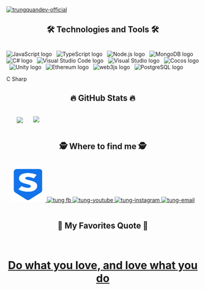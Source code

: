<!-- Trungquandev -->
<a href="#" target="_blank">
  <img src="images/bgether.gif" width="1200" alt="trungquandev-official" />
</a>

<h2 align="center">🛠 Technologies and Tools 🛠</h2>
<br>
<!-- https://simpleicons.org/ -->
<span><img src="https://img.shields.io/badge/JavaScript-282C34?logo=javascript&logoColor=F7DF1E" alt="JavaScript logo" title="JavaScript" height="25" /></span>
&nbsp;
<span><img src="https://img.shields.io/badge/TypeScript-282C34?logo=typescript&logoColor=3178C6" alt="TypeScript logo" title="TypeScript" height="25" /></span>
&nbsp;
<span><img src="https://img.shields.io/badge/Node.js-282C34?logo=node.js&logoColor=00F200" alt="Node.js logo" title="Node.js" height="25" /></span>
&nbsp;
<span><img src="https://img.shields.io/badge/MongoDB-282C34?logo=mongodb&logoColor=47A248" alt="MongoDB logo" title="MongoDB" height="25" /></span>
&nbsp;
<span><img src="https://img.shields.io/badge/C%20Sharp-282C34?logo=c-Sharp&logoColor=239120" alt="C# logo" title="C#" height="25" /></span>
&nbsp;
<span><img src="https://img.shields.io/badge/VS%20Code-282C34?logo=visual-studio-code&logoColor=007ACC" alt="Visual Studio Code logo" title="Visual Studio Code" height="25" /></span>
&nbsp;
<span><img src="https://img.shields.io/badge/Visual%20Studio-282C34?logo=visual-studio&logoColor=5C2D91" alt="Visual Studio logo" title="Visual Studio Code" height="25" /></span>
&nbsp;
<span><img src="https://img.shields.io/badge/Cocos-282C34?logo=cocos&logoColor=55C2E1" alt="Cocos logo" title="Cocos creator" height="25" /></span>
&nbsp;
<span><img src="https://img.shields.io/badge/Unity-282C34?logo=unity&logoColor=FFFFFF" alt="Unity logo" title="Unity Engine" height="25" /></span>
&nbsp;
<span><img src="https://img.shields.io/badge/Ethereum-282C34?logo=ethereum&logoColor=3C3C3D" alt="Ethereum logo" title="Ethereum" height="25" /></span>
&nbsp;
<span><img src="https://img.shields.io/badge/Web3.js-282C34?logo=web3.js&logoColor=F16822" alt="web3js logo" title="Web3js" height="25" /></span>
&nbsp;
<span><img src="https://img.shields.io/badge/PostgreSQL-282C34?logo=postgreSQL&logoColor=4169E1" alt="PostgreSQL logo" title="PostgreSQL" height="25" /></span>
&nbsp;

C Sharp
<br>

<h2 align="center">🔥 GitHub Stats 🔥</h2>
<!-- https://github.com/anuraghazra/github-readme-stats -->
<br>
<div align=center>
  <a href="#" title="tungdev">
    <img width="315" align="center" src="https://github-readme-stats.vercel.app/api/top-langs/?username=tungvl99ql&hide=c%23,powershell,Mathematica,Ruby,Objective-C,Objective-C%2b%2b,Cuda&title_color=61dafb&text_color=ffffff&icon_color=61dafb&bg_color=20232a&langs_count=8&layout=compact&border_color=61dafb&hide_border=true" />
  </a>
  <a href="#" title="tungdev">
    <img align="right" width="434" src="https://github-readme-stats.vercel.app/api?username=tungvl99ql&show_icons=true&theme=react&border_color=61dafb&hide_border=true" />
  </a>
</div>

<br>

<h2 align="center">🕵 Where to find me 🕵</h2>
<br>
<!-- https://icons8.com -->
<div align="center">
  <a href="https://trungquandev.com" target="blank">
    <img width="90" height="90" src="images/icon128.png" alt="tung =))" />
  </a>
  <a href="https://facebook.com/jackielove99" target="blank">
    <img src="https://img.icons8.com/bubbles/100/000000/facebook-new.png" alt="tung fb" />
  </a>
  <a href="https://www.youtube.com/jackielove" target="blank">
    <img src="https://img.icons8.com/bubbles/100/000000/youtube-squared.png" alt="tung-youtube" />
  </a>
  <!-- <a href="https://www.linkedin.com/in/trungquandev" target="blank">
    <img src="https://img.icons8.com/bubbles/100/000000/linkedin.png" alt="trungquandev-linkedin" />
  </a> -->
  <a href="https://www.instagram.com/jackielove_99/" target="blank">
    <img src="https://img.icons8.com/bubbles/100/000000/instagram.png" alt="tung-instagram" />
  </a>
  <a href="mailto:tungqlvip@gmail.com" target="top">
    <img src="https://img.icons8.com/bubbles/100/000000/apple-mail.png" alt="tung-email" />
  </a>
</div>

<br>

<h2 align="center">📑 My Favorites Quote 📑</h2>
<br>
<a href="#" target="_blank">
  <!-- <img src="svg/trungquandev-quotes.svg" width="846" height="150" alt="trungquandev-official" /> -->
  <h1 align="center">Do what you love, and love what you do </h1>
</a>

